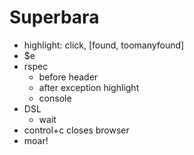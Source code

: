 # Superbara

  - highlight: click, [found, toomanyfound]
  - $e
  - rspec
    - before header
    - after exception highlight
    - console
  - DSL
    - wait
  - control+c closes browser
  - moar!
